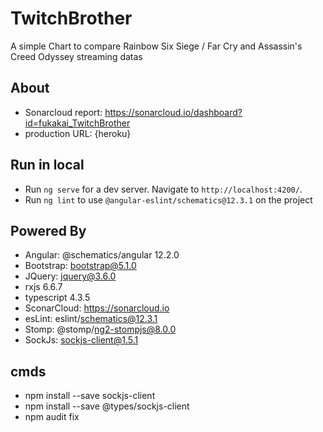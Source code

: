 # TwitchBrother

A simple Chart to compare Rainbow Six Siege / Far Cry and Assassin's Creed Odyssey streaming datas

## About

- Sonarcloud report: https://sonarcloud.io/dashboard?id=fukakai_TwitchBrother
- production URL: {heroku}

## Run in local

- Run `ng serve` for a dev server. Navigate to `http://localhost:4200/`.
- Run `ng lint` to use `@angular-eslint/schematics@12.3.1` on the project

## Powered By

- Angular: @schematics/angular 12.2.0
- Bootstrap: bootstrap@5.1.0
- JQuery: jquery@3.6.0
- rxjs 6.6.7
- typescript 4.3.5
- SconarCloud: https://sonarcloud.io
- esLint: eslint/schematics@12.3.1
- Stomp: @stomp/ng2-stompjs@8.0.0
- SockJs: sockjs-client@1.5.1

## cmds

- npm install --save sockjs-client
- npm install --save @types/sockjs-client
- npm audit fix
